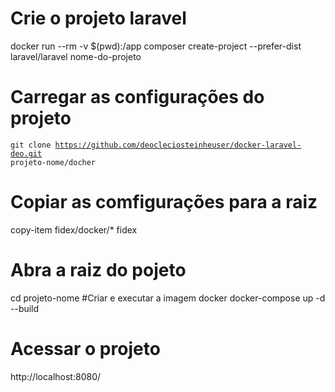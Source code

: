# Crie o projeto laravel
docker run --rm -v $(pwd):/app composer create-project --prefer-dist laravel/laravel nome-do-projeto
# Carregar as configurações do projeto
<code>git clone https://github.com/deocleciosteinheuser/docker-laravel-deo.git projeto-nome/docher</code>
# Copiar as comfigurações para a raiz
copy-item fidex/docker/* fidex
# Abra a raiz do pojeto
cd projeto-nome
#Criar e executar a imagem docker 
docker-compose up -d --build
# Acessar o projeto
http://localhost:8080/
